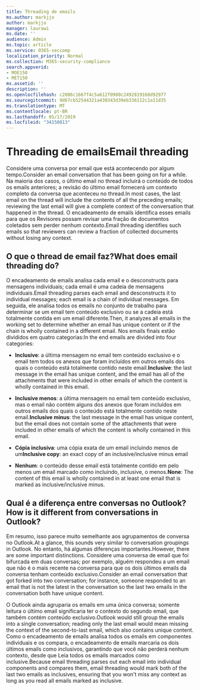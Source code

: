 ```yaml
---
title: Threading de emails
ms.author: markjjo
author: markjjo
manager: laurawi
ms.date: ''
audience: Admin
ms.topic: article
ms.service: O365-seccomp
localization_priority: Normal
ms.collection: M365-security-compliance
search.appverid:
- MOE150
- MET150
ms.assetid: ''
description: ''
ms.openlocfilehash: c2086c1667f4c5a612f0980c2492819168d92977
ms.sourcegitcommit: 9d67cb52544321a430343d39eb336112c1a11d35
ms.translationtype: MT
ms.contentlocale: pt-BR
ms.lasthandoff: 05/17/2019
ms.locfileid: "34150813"
---
```

# <a name="email-threading"></a><span data-ttu-id="06df4-102">Threading de emails</span><span class="sxs-lookup"><span data-stu-id="06df4-102">Email threading</span></span>

<span data-ttu-id="06df4-103">Considere uma conversa por email que está acontecendo por algum tempo.</span><span class="sxs-lookup"><span data-stu-id="06df4-103">Consider an email conversation that has been going on for a while.</span></span> <span data-ttu-id="06df4-104">Na maioria dos casos, o último email no thread incluirá o conteúdo de todos os emails anteriores; a revisão do último email fornecerá um contexto completo da conversa que aconteceu no thread.</span><span class="sxs-lookup"><span data-stu-id="06df4-104">In most cases, the last email on the thread will include the contents of all the preceding emails; reviewing the last email will give a complete context of the conversation that happened in the thread.</span></span> <span data-ttu-id="06df4-105">O encadeamento de emails identifica esses emails para que os Revisores possam revisar uma fração de documentos coletados sem perder nenhum contexto.</span><span class="sxs-lookup"><span data-stu-id="06df4-105">Email threading identifies such emails so that reviewers can review a fraction of collected documents without losing any context.</span></span>

## <a name="what-does-email-threading-do"></a><span data-ttu-id="06df4-106">O que o thread de email faz?</span><span class="sxs-lookup"><span data-stu-id="06df4-106">What does email threading do?</span></span>

<span data-ttu-id="06df4-107">O encadeamento de emails analisa cada email e o desconstructs para mensagens individuais; cada email é uma cadeia de mensagens individuais.</span><span class="sxs-lookup"><span data-stu-id="06df4-107">Email threading parses each email and desconstructs it to individual messages; each email is a chain of individual messages.</span></span> <span data-ttu-id="06df4-108">Em seguida, ele analisa todos os emails no conjunto de trabalho para determinar se um email tem conteúdo exclusivo ou se a cadeia está totalmente contida em um email diferente.</span><span class="sxs-lookup"><span data-stu-id="06df4-108">Then, it analyzes all emails in the working set to determine whether an email has unique content or if the chain is wholly contained in a different email.</span></span> <span data-ttu-id="06df4-109">Nos emails finais estão divididos em quatro categorias:</span><span class="sxs-lookup"><span data-stu-id="06df4-109">In the end emails are divided into four categories:</span></span>

- <span data-ttu-id="06df4-110">**Inclusive**: a última mensagem no email tem conteúdo exclusivo e o email tem todos os anexos que foram incluídos em outros emails dos quais o conteúdo está totalmente contido neste email.</span><span class="sxs-lookup"><span data-stu-id="06df4-110">**Inclusive**: the last message in the email has unique content, and the email has all of the attachments that were included in other emails of which the content is wholly contained in this email.</span></span>


- <span data-ttu-id="06df4-111">**Inclusive menos**: a última mensagem no email tem conteúdo exclusivo, mas o email não contém alguns dos anexos que foram incluídos em outros emails dos quais o conteúdo está totalmente contido neste email.</span><span class="sxs-lookup"><span data-stu-id="06df4-111">**Inclusive minus**: the last message in the email has unique content, but the email does not contain some of the attachments that were included in other emails of which the content is wholly contained in this email.</span></span>

- <span data-ttu-id="06df4-112">**Cópia inclusiva**: uma cópia exata de um email incluindo menos de um</span><span class="sxs-lookup"><span data-stu-id="06df4-112">**Inclusive copy**: an exact copy of an inclusive/inclusive minus email</span></span>

- <span data-ttu-id="06df4-113">**Nenhum**: o conteúdo desse email está totalmente contido em pelo menos um email marcado como incluindo, inclusive, o menos.</span><span class="sxs-lookup"><span data-stu-id="06df4-113">**None**: The content of this email is wholly contained in at least one email that is marked as inclusive/inclusive minus.</span></span>

## <a name="how-is-it-different-from-conversations-in-outlook"></a><span data-ttu-id="06df4-114">Qual é a diferença entre conversas no Outlook?</span><span class="sxs-lookup"><span data-stu-id="06df4-114">How is it different from conversations in Outlook?</span></span>
<span data-ttu-id="06df4-115">Em resumo, isso parece muito semelhante aos agrupamentos de conversa no Outlook.</span><span class="sxs-lookup"><span data-stu-id="06df4-115">At a glance, this sounds very similar to conversation groupings in Outlook.</span></span> <span data-ttu-id="06df4-116">No entanto, há algumas diferenças importantes.</span><span class="sxs-lookup"><span data-stu-id="06df4-116">However, there are some important distinctions.</span></span> <span data-ttu-id="06df4-117">Considere uma conversa de email que foi bifurcada em duas conversas; por exemplo, alguém respondeu a um email que não é o mais recente na conversa para que os dois últimos emails da conversa tenham conteúdo exclusivo.</span><span class="sxs-lookup"><span data-stu-id="06df4-117">Consider an email conversation that got forked into two conversation; for instance, someone responded to an email that is not the latest in the conversation so the last two emails in the conversation both have unique content.</span></span>

<span data-ttu-id="06df4-118">O Outlook ainda agruparia os emails em uma única conversa; somente leitura o último email significaria ter o contexto do segundo email, que também contém conteúdo exclusivo.</span><span class="sxs-lookup"><span data-stu-id="06df4-118">Outlook would still group the emails into a single conversation; reading only the last email would mean missing the context of the second-to-last email, which also contains unique content.</span></span> <span data-ttu-id="06df4-119">Como o encadeamento de emails analisa todos os emails em componentes individuais e os compara, o encadeamento de emails marcaria os dois últimos emails como inclusivos, garantindo que você não perderá nenhum contexto, desde que Leia todos os emails marcados como inclusive.</span><span class="sxs-lookup"><span data-stu-id="06df4-119">Because email threading parses out each email into individual components and compares them, email threading would mark both of the last two emails as inclusives, ensuring that you won't miss any context as long as you read all emails marked as inclusive.</span></span>